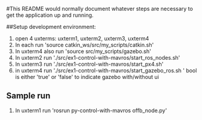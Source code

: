 #This README would normally document whatever steps are necessary to get the application up and running.


##Setup development environment:
1. open 4 uxterms: uxterm1, uxterm2, uxterm3, uxterm4  
2. In each run 'source catkin_ws/src/my_scripts/catkin.sh'
3. In uxterm4 also run  'source src/my_scripts/gazebo.sh'
4. In uxterm2 run './src/ex1-control-with-mavros/start_ros_nodes.sh'
5. In uxterm3 run './src/ex1-control-with-mavros/start_px4.sh'
6. in uxterm4 run './src/ex1-control-with-mavros/start_gazebo_ros.sh <bool>' bool is either 'true' or 'false' to indicate gazebo with/without ui

## Sample run 
1. In uxterm1 run 'rosrun py-control-with-mavros offb_node.py' 
